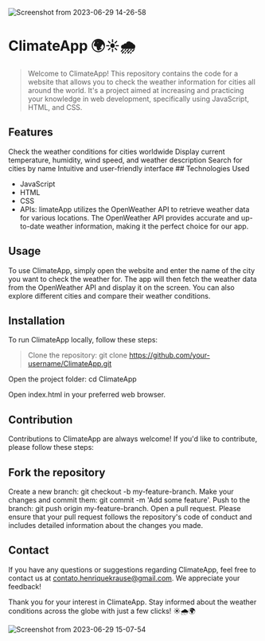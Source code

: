 ![Screenshot from 2023-06-29 14-26-58](https://github.com/iuricode/padroes-de-commits/assets/88389687/2477673c-e659-40da-ae69-47e5d98493a5)




<h1>ClimateApp 🌍☀️🌧️</h1>

>Welcome to ClimateApp! This repository contains the code for a website that allows you to check the weather information for cities all around the world. It's a project aimed at increasing and practicing your knowledge in web development, specifically using JavaScript, HTML, and CSS.

<h2>Features</h2>
Check the weather conditions for cities worldwide
Display current temperature, humidity, wind speed, and weather description
Search for cities by name
Intuitive and user-friendly interface
## Technologies Used

- JavaScript
- HTML
- CSS
-  APIs: limateApp utilizes the OpenWeather API to retrieve weather data for various locations. The OpenWeather API provides accurate and up-to-date weather information, making it the perfect choice for our app.

<h2>Usage</h2>
To use ClimateApp, simply open the website and enter the name of the city you want to check the weather for. The app will then fetch the weather data from the OpenWeather API and display it on the screen. You can also explore different cities and compare their weather conditions.

<h2>Installation</h2>
To run ClimateApp locally, follow these steps:

>Clone the repository:
git clone https://github.com/your-username/ClimateApp.git

Open the project folder:
cd ClimateApp

Open index.html in your preferred web browser.

<h2>Contribution</h2>
Contributions to ClimateApp are always welcome! If you'd like to contribute, please follow these steps:

<h2>Fork the repository</h2>
Create a new branch: git checkout -b my-feature-branch.
Make your changes and commit them: git commit -m 'Add some feature'.
Push to the branch: git push origin my-feature-branch.
Open a pull request.
Please ensure that your pull request follows the repository's code of conduct and includes detailed information about the changes you made.

## Contact

If you have any questions or suggestions regarding ClimateApp, feel free to contact us at contato.henriquekrause@gmail.com. We appreciate your feedback!


Thank you for your interest in ClimateApp. Stay informed about the weather conditions across the globe with just a few clicks! ☀️🌧️🌍



![Screenshot from 2023-06-29 15-07-54](https://github.com/HenriqueBKrause/StartMySetup/assets/88389687/59d78214-546a-4ce4-b24d-e21ab770948e)


